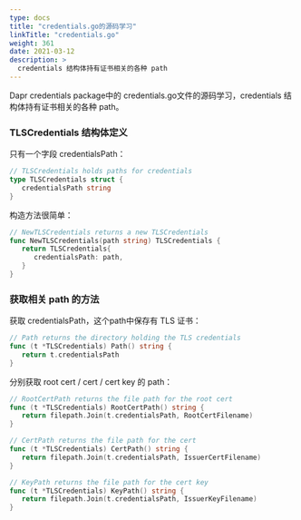 ```yaml
---
type: docs
title: "credentials.go的源码学习"
linkTitle: "credentials.go"
weight: 361
date: 2021-03-12
description: >
  credentials 结构体持有证书相关的各种 path
---
```


Dapr credentials package中的 credentials.go文件的源码学习，credentials 结构体持有证书相关的各种 path。

### TLSCredentials 结构体定义

只有一个字段 credentialsPath：

```go
// TLSCredentials holds paths for credentials
type TLSCredentials struct {
   credentialsPath string
}
```

构造方法很简单：

```go
// NewTLSCredentials returns a new TLSCredentials
func NewTLSCredentials(path string) TLSCredentials {
   return TLSCredentials{
      credentialsPath: path,
   }
}
```

### 获取相关 path 的方法

获取 credentialsPath，这个path中保存有 TLS 证书：

```go
// Path returns the directory holding the TLS credentials
func (t *TLSCredentials) Path() string {
   return t.credentialsPath
}
```

分别获取 root cert / cert / cert key 的 path：

```go
// RootCertPath returns the file path for the root cert
func (t *TLSCredentials) RootCertPath() string {
   return filepath.Join(t.credentialsPath, RootCertFilename)
}

// CertPath returns the file path for the cert
func (t *TLSCredentials) CertPath() string {
   return filepath.Join(t.credentialsPath, IssuerCertFilename)
}

// KeyPath returns the file path for the cert key
func (t *TLSCredentials) KeyPath() string {
   return filepath.Join(t.credentialsPath, IssuerKeyFilename)
}
```